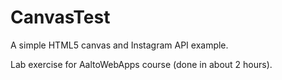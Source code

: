 CanvasTest
==========

A simple HTML5 canvas and Instagram API example.

Lab exercise for AaltoWebApps course (done in about 2 hours).
